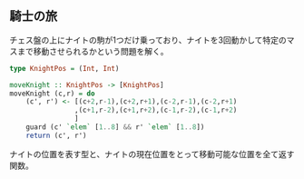 ## 騎士の旅

チェス盤の上にナイトの駒が1つだけ乗っており、ナイトを3回動かして特定のマスまで移動させられるかという問題を解く。

```haskell
type KnightPos = (Int, Int)

moveKnight :: KnightPos -> [KnightPos]
moveKnight (c,r) = do
    (c', r') <- [(c+2,r-1),(c+2,r+1),(c-2,r-1),(c-2,r+1)
                ,(c+1,r-2),(c+1,r+2),(c-1,r-2),(c-1,r+2)
                ]
    guard (c' `elem` [1..8] && r' `elem` [1..8])
    return (c', r')
```

ナイトの位置を表す型と、ナイトの現在位置をとって移動可能な位置を全て返す関数。


